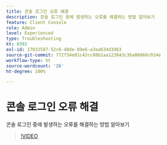 ```yaml
---
title: 콘솔 로그인 오류 해결
description: 콘솔 로그인 중에 발생하는 오류를 해결하는 방법 알아보기
feature: Client Console
role: Admin
level: Experienced
type: Troubleshooting
kt: 8392
exl-id: 17032587-52c6-48de-89e6-a3ea634d3d63
source-git-commit: 772f54e81c42cc88b1aa123843c36a06866c024e
workflow-type: ht
source-wordcount: '26'
ht-degree: 100%

---
```


# 콘솔 로그인 오류 해결

콘솔 로그인 중에 발생하는 오류를 해결하는 방법 알아보기

>[!VIDEO](https://video.tv.adobe.com/v/335896?quality=12)
